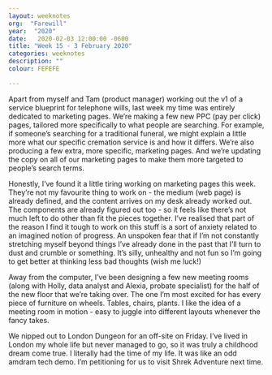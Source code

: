 ```yaml
---
layout: weeknotes
org:  "Farewill"
year:  "2020"
date:   2020-02-03 12:00:00 -0600
title: "Week 15 - 3 February 2020"
categories: weeknotes
description: ""
colour: FEFEFE

---
```



Apart from myself and Tam (product manager) working out the v1 of a service blueprint for telephone wills, last week my time was entirely dedicated to marketing pages. We’re making a few new PPC (pay per click) pages, tailored more specifically to what people are searching. For example, if someone’s searching for a traditional funeral, we might explain a little more what our specific cremation service is and how it differs. We’re also producing a few extra, more specific, marketing pages. And we’re updating the copy on all of our marketing pages to make them more targeted to people’s search terms. 

Honestly, I’ve found it a little tiring working on marketing pages this week. They’re not my favourite thing to work on - the medium (web page) is already defined, and the content arrives on my desk already worked out. The components are already figured out too - so it feels like there’s not much left to do other than fit the pieces together. I’ve realised that part of the reason I find it tough to work on this stuff is a sort of anxiety related to an imagined notion of progress. An unspoken fear that if I’m not constantly stretching myself beyond things I’ve already done in the past that I’ll turn to dust and crumble or something. It’s silly, unhealthy and not fun so I’m going to get better at thinking less bad thoughts (wish me luck!)

Away from the computer, I’ve been designing a few new meeting rooms (along with Holly, data analyst and Alexia, probate specialist) for the half of the new floor that we’re taking over. The one I’m most excited for has every piece of furniture on wheels. Tables, chairs, plants. I like the idea of a meeting room in motion - easy to juggle into different layouts whenever the fancy takes. 

We nipped out to London Dungeon for an off-site on Friday. I’ve lived in London my whole life but never managed to go, so it was truly a childhood dream come true. I literally had the time of my life. It was like an odd amdram tech demo. I’m petitioning for us to visit Shrek Adventure next time. 

